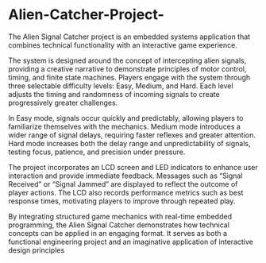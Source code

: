 # Alien-Catcher-Project-
The Alien Signal Catcher project is an embedded systems application that combines technical functionality with an interactive game experience.

The system is designed around the concept of intercepting alien signals, providing a creative narrative to demonstrate principles of motor control, timing, and finite state machines. Players engage with the system through three selectable difficulty levels: Easy, Medium, and Hard. Each level adjusts the timing and randomness of incoming signals to create progressively greater challenges.

In Easy mode, signals occur quickly and predictably, allowing players to familiarize themselves with the mechanics. Medium mode introduces a wider range of signal delays, requiring faster reflexes and greater attention. Hard mode increases both the delay range and unpredictability of signals, testing focus, patience, and precision under pressure.

The project incorporates an LCD screen and LED indicators to enhance user interaction and provide immediate feedback. Messages such as “Signal Received” or “Signal Jammed” are displayed to reflect the outcome of player actions. The LCD also records performance metrics such as best response times, motivating players to improve through repeated play.

By integrating structured game mechanics with real-time embedded programming, the Alien Signal Catcher demonstrates how technical concepts can be applied in an engaging format. It serves as both a functional engineering project and an imaginative application of interactive design principles
